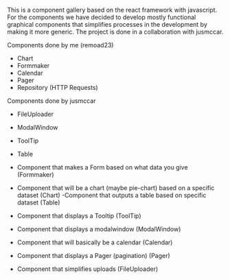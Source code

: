 This is a component gallery based on the react framework with javascript.
For the components we have decided to develop mostly functional graphical components that simplifies processes in the development by making it more generic.
The project is done in a collaboration with jusmccar.

Components done by me (remoad23)
- Chart
- Formmaker
- Calendar
- Pager
- Repository (HTTP Requests)

Components done by jusmccar
- FileUploader
- ModalWindow
- ToolTip
- Table

- Component that makes a Form based on what data you give (Formmaker)
- Component that will be a chart (maybe pie-chart) based on a specific dataset (Chart)
-Component that outputs a table based on specific dataset (Table)
- Component that displays a Tooltip (ToolTip)
- Component that displays a modalwindow (ModalWindow)
- Component that will basically be a calendar (Calendar)
- Component that displays a Pager (pagination) (Pager)
- Component that simplifies uploads (FileUploader)
